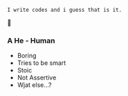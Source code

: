 ```
I write codes and i guess that is it.
```
👀

### A He - Human
- Boring
- Tries to be smart
- Stoic
- Not Assertive
- Wjat else...?



<!---
MyRichard12/MyRichard12 is a ✨ special ✨ repository because its `README.md` (this file) appears on your GitHub profile.
You can click the Preview link to take a look at your changes.
--->
